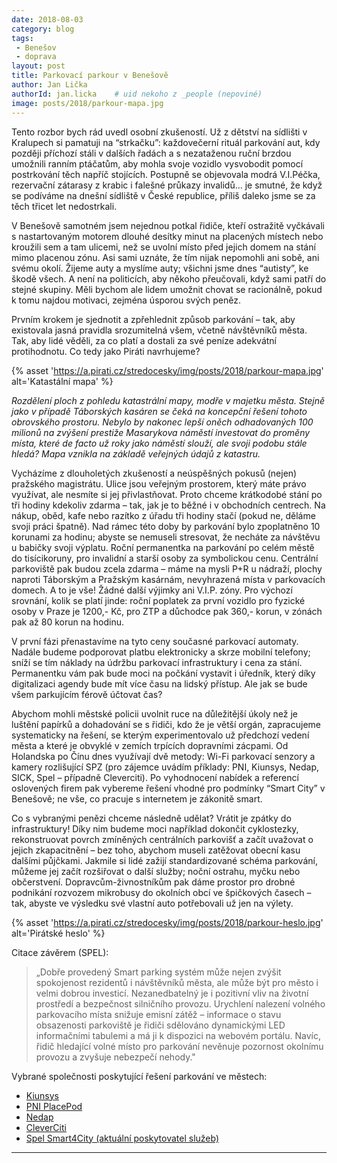 ```yaml
---
date: 2018-08-03
category: blog
tags:
 - Benešov
 - doprava
layout: post
title: Parkovací parkour v Benešově
author: Jan Lička
authorId: jan.licka    # uid nekoho z _people (nepoviné)
image: posts/2018/parkour-mapa.jpg
---
```


Tento rozbor bych rád uvedl osobní zkušeností. Už z dětství na sídlišti v Kralupech si pamatuji na “strkačku”: každovečerní rituál parkování aut, kdy později příchozí stáli v dalších řadách a s nezataženou ruční brzdou umožnili ranním ptáčatům, aby mohla svoje vozidlo vysvobodit pomocí postrkování těch napříč stojících. Postupně se objevovala modrá V.I.Péčka, rezervační zátarasy z krabic i falešné průkazy invalidů… je smutné, že když se podíváme na dnešní sídliště v České republice, příliš daleko jsme se za těch třicet let nedostrkali.

V Benešově samotném jsem nejednou potkal řidiče, kteří ostražitě vyčkávali s nastartovaným motorem dlouhé desítky minut na placených místech nebo kroužili sem a tam ulicemi, než se uvolní místo před jejich domem na stání mimo placenou zónu. Asi sami uznáte, že tím nijak nepomohli ani sobě, ani svému okolí. Žijeme auty a myslíme auty; všichni jsme dnes “autisty”, ke škodě všech. A není na politicích, aby někoho přeučovali, když sami patří do stejné skupiny. Měli bychom ale lidem umožnit chovat se racionálně, pokud k tomu najdou motivaci, zejména úsporou svých peněz. 

Prvním krokem je sjednotit a zpřehlednit způsob parkování – tak, aby existovala jasná pravidla srozumitelná všem, včetně návštěvníků města. Tak, aby lidé věděli, za co platí a dostali za své peníze adekvátní protihodnotu. Co tedy jako Piráti navrhujeme?

{% asset 'https://a.pirati.cz/stredocesky/img/posts/2018/parkour-mapa.jpg' alt='Katastální mapa' %}

*Rozdělení ploch z pohledu katastrální mapy, modře v majetku města. Stejně jako v případě Táborských kasáren se čeká na koncepční řešení tohoto obrovského prostoru. Nebylo by nakonec lepší oněch odhadovaných 100 milionů na zvýšení prestiže Masarykova náměstí investovat do proměny místa, které de facto už roky jako náměstí slouží, ale svoji podobu stále hledá? Mapa vznikla na základě veřejných údajů z katastru.*

Vycházíme z dlouholetých zkušeností a neúspěšných pokusů (nejen) pražského magistrátu. Ulice jsou veřejným prostorem, který máte právo využívat, ale nesmíte si jej přivlastňovat. Proto chceme krátkodobé stání po tři hodiny kdekoliv zdarma – tak, jak je to běžné i v obchodních centrech. Na nákup, oběd, kafe nebo razítko z úřadu tři hodiny stačí (pokud ne, děláme svoji práci špatně). Nad rámec této doby by parkování bylo zpoplatněno 10 korunami za hodinu; abyste se nemuseli stresovat, že necháte za návštěvu u babičky svoji výplatu. Roční permanentka na parkování po celém městě do tisícikoruny, pro invalidní a starší osoby za symbolickou cenu. Centrální parkoviště pak budou zcela zdarma – máme na mysli P+R u nádraží, plochy naproti Táborským a Pražským kasárnám, nevyhrazená místa v parkovacích domech. A to je vše! Žádné další výjimky ani V.I.P. zóny. Pro výchozí srovnání, kolik se platí jinde: roční poplatek za první vozidlo pro fyzické osoby v Praze je 1200,- Kč, pro ZTP a důchodce pak 360,- korun, v zónách pak až 80 korun na hodinu. 

V první fázi přenastavíme na tyto ceny současné parkovací automaty. Nadále budeme podporovat platbu elektronicky a skrze mobilní telefony; sníží se tím náklady na údržbu parkovací infrastruktury i cena za stání. Permanentku vám pak bude moci na počkání vystavit i úředník, který díky digitalizaci agendy bude mít více času na lidský přístup. Ale jak se bude všem parkujícím férově účtovat čas?

Abychom mohli městské policii uvolnit ruce na důležitější úkoly než je luštění papírků a dohadování se s řidiči, kdo že je větší orgán, zapracujeme systematicky na řešení, se kterým experimentovalo už předchozí vedení města a které je obvyklé v zemích trpících dopravními zácpami. Od Holandska po Čínu dnes využívají dvě metody: Wi-Fi parkovací senzory a kamery rozlišující SPZ (pro zájemce uvádím příklady: PNI, Kiunsys, Nedap, SICK, Spel – případně Cleverciti). Po vyhodnocení nabídek a referencí oslovených firem pak vybereme řešení vhodné pro podmínky “Smart City” v Benešově; ne vše, co pracuje s internetem je zákonitě smart.

Co s vybranými penězi chceme následně udělat? Vrátit je zpátky do infrastruktury! Díky nim budeme moci například dokončit cyklostezky, rekonstruovat povrch zmíněných centrálních parkovišť a začít uvažovat o jejich zkapacitnění – bez toho, abychom museli zatěžovat obecní kasu dalšími půjčkami. Jakmile si lidé zažijí standardizované schéma parkování, můžeme jej začít rozšiřovat o další služby; noční ostrahu, myčku nebo občerstvení. Dopravcům-živnostníkům pak dáme prostor pro drobné podnikání rozvozem mikrobusy do okolních obcí ve špičkových časech – tak, abyste ve výsledku své vlastní auto potřebovali už jen na výlety.

{% asset 'https://a.pirati.cz/stredocesky/img/posts/2018/parkour-heslo.jpg' alt='Pirátské heslo' %}

Citace závěrem (SPEL):
> „Dobře provedený Smart parking systém může nejen zvýšit spokojenost rezidentů i návštěvníků města, ale může být pro město i velmi dobrou investicí. Nezanedbatelný je i pozitivní vliv na životní prostředí a bezpečnost silničního provozu. Urychlení nalezení volného parkovacího místa snižuje emisní zátěž – informace o stavu obsazenosti parkoviště je řidiči sdělováno dynamickými LED informačními tabulemi a má ji k dispozici na webovém portálu. Navíc, řidič hledající volné místo pro parkování nevěnuje pozornost okolnímu provozu a zvyšuje nebezpečí nehody."

Vybrané společnosti poskytující řešení parkování ve městech:

* [Kiunsys](https://www.kiunsys.com/products/parking-spot-sensors-system/)
* [PNI PlacePod](https://www.pnicorp.com/placepod/)
* [Nedap](https://www.nedapidentification.com/news/insights/the-business-case-for-wireless-parking-sensors.html)
* [CleverCiti](https://www.cleverciti.com/technology/sensors/)
* [Spel Smart4City (aktuální poskytovatel služeb)](https://www.spel.cz/)

- - -
